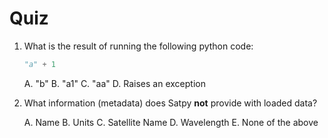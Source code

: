 # Quiz

1. What is the result of running the following python code:

   ```python
   "a" + 1
   ```

   A. "b"
   B. "a1"
   C. "aa"
   D. Raises an exception

2. What information (metadata) does Satpy **not** provide with loaded data?

   A. Name
   B. Units
   C. Satellite Name
   D. Wavelength
   E. None of the above

